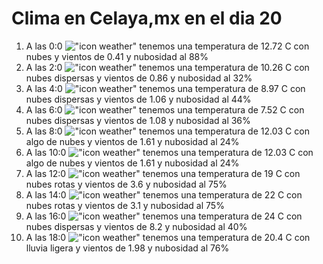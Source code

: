 # Clima en Celaya,mx en el dia 20

1. A las 0:0 !["icon weather"](http://openweathermap.org/img/w/04n.png) tenemos una temperatura de 12.72 C con nubes y  vientos de 0.41 y nubosidad al 88%
1. A las 2:0 !["icon weather"](http://openweathermap.org/img/w/03n.png) tenemos una temperatura de 10.26 C con nubes dispersas y  vientos de 0.86 y nubosidad al 32%
1. A las 4:0 !["icon weather"](http://openweathermap.org/img/w/03n.png) tenemos una temperatura de 8.97 C con nubes dispersas y  vientos de 1.06 y nubosidad al 44%
1. A las 6:0 !["icon weather"](http://openweathermap.org/img/w/03n.png) tenemos una temperatura de 7.52 C con nubes dispersas y  vientos de 1.08 y nubosidad al 36%
1. A las 8:0 !["icon weather"](http://openweathermap.org/img/w/02d.png) tenemos una temperatura de 12.03 C con algo de nubes y  vientos de 1.61 y nubosidad al 24%
1. A las 10:0 !["icon weather"](http://openweathermap.org/img/w/02d.png) tenemos una temperatura de 12.03 C con algo de nubes y  vientos de 1.61 y nubosidad al 24%
1. A las 12:0 !["icon weather"](http://openweathermap.org/img/w/04d.png) tenemos una temperatura de 19 C con nubes rotas y  vientos de 3.6 y nubosidad al 75%
1. A las 14:0 !["icon weather"](http://openweathermap.org/img/w/04d.png) tenemos una temperatura de 22 C con nubes rotas y  vientos de 3.1 y nubosidad al 75%
1. A las 16:0 !["icon weather"](http://openweathermap.org/img/w/03d.png) tenemos una temperatura de 24 C con nubes dispersas y  vientos de 8.2 y nubosidad al 40%
1. A las 18:0 !["icon weather"](http://openweathermap.org/img/w/10d.png) tenemos una temperatura de 20.4 C con lluvia ligera y  vientos de 1.98 y nubosidad al 76%
